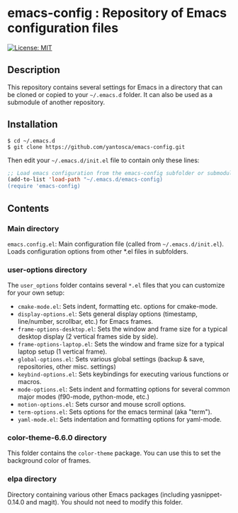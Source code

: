 # emacs-config : Repository of Emacs configuration files

[![License: MIT](https://img.shields.io/badge/License-MIT-blue.svg)](https://opensource.org/licenses/MIT)

## Description

This repository contains several settings for Emacs in a directory that can be cloned or copied to your `~/.emacs.d` folder.  It can also be used as a submodule of another repository.

## Installation

```console
$ cd ~/.emacs.d
$ git clone https://github.com/yantosca/emacs-config.git
```

Then edit your `~/.emacs.d/init.el` file to contain only these lines:

```lisp
;; Load emacs configuration from the emacs-config subfolder or submodule
(add-to-list 'load-path "~/.emacs.d/emacs-config)
(require 'emacs-config)
```

## Contents

### Main directory

 `emacs.config.el`: Main configuration file (called from `~/.emacs.d/init.el`).  Loads configuration options from other *.el files in subfolders.

### user-options directory

The `user_options` folder contains several `*.el` files that you can customize for your own setup:

  - `cmake-mode.el`: Sets indent, formatting etc. options for cmake-mode.
  - `display-options.el`: Sets general display options (timestamp, line/number, scrollbar, etc.) for Emacs frames.
  - `frame-options-desktop.el`: Sets the window and frame size for a typical desktop display (2 vertical frames side by side).
  - `frame-options-laptop.el`: Sets the window and frame size for a typical laptop setup (1 vertical frame).
  - `global-options.el`: Sets various global settings (backup & save, repositories, other misc. settings)
  - `keybind-options.el`: Sets keybindings for executing various functions or macros.
  - `mode-options.el`: Sets indent and formatting options for several common major modes (f90-mode, python-mode, etc.)
  - `motion-options.el`: Sets cursor and mouse scroll options.
  - `term-options.el`: Sets options for the emacs terminal (aka "term").
  - `yaml-mode.el`: Sets indentation and formatting options for yaml-mode.

### color-theme-6.6.0 directory

This folder contains the `color-theme` package.  You can use this to set the background color of frames.

### elpa directory

Directory containing various other Emacs packages (including yasnippet-0.14.0 and magit).  You should not need to modify this folder.